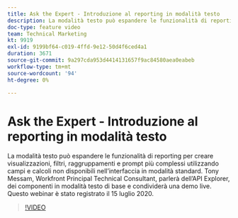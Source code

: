 ```yaml
---
title: Ask the Expert - Introduzione al reporting in modalità testo
description: La modalità testo può espandere le funzionalità di reporting per creare visualizzazioni, filtri, raggruppamenti e prompt più complessi. Questo webinar è stato registrato il 15 luglio 2020.
doc-type: feature video
team: Technical Marketing
kt: 9919
exl-id: 9199bf64-c019-4ffd-9e12-50d4f6ced4a1
duration: 3671
source-git-commit: 9a297cda953d4414131657f9ac84580aea0eabeb
workflow-type: tm+mt
source-wordcount: '94'
ht-degree: 0%

---
```


# Ask the Expert - Introduzione al reporting in modalità testo

La modalità testo può espandere le funzionalità di reporting per creare visualizzazioni, filtri, raggruppamenti e prompt più complessi utilizzando campi e calcoli non disponibili nell’interfaccia in modalità standard. Tony Messam, Workfront Principal Technical Consultant, parlerà dell’API Explorer, dei componenti in modalità testo di base e condividerà una demo live. Questo webinar è stato registrato il 15 luglio 2020.

>[!VIDEO](https://video.tv.adobe.com/v/341125/?quality=12)
